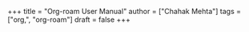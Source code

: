 +++
title = "Org-roam User Manual"
author = ["Chahak Mehta"]
tags = ["org,", "org-roam"]
draft = false
+++
